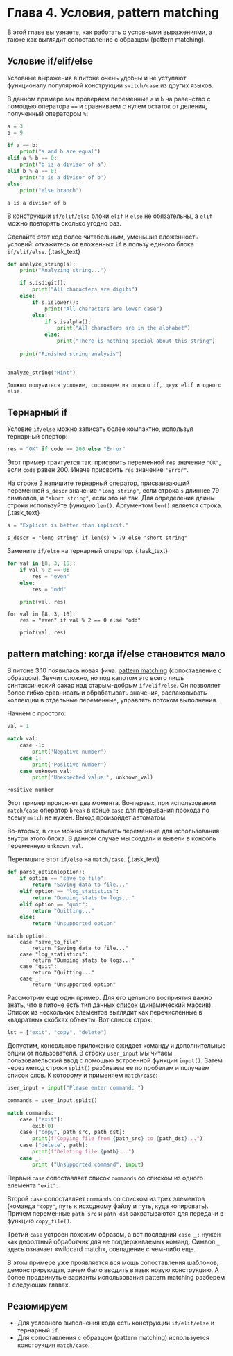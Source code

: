 # Глава 4. Условия, pattern matching

В этой главе вы узнаете, как работать с условными выражениями, а также как выглядит сопоставление с образцом (pattern matching).

## Условие if/elif/else
Условные выражения в питоне очень удобны и не уступают функционалу популярной конструкции `switch/case` из других языков.

В данном примере мы проверяем переменные `a` и `b` на равенство с помощью оператора `==` и сравниваем с нулем остаток от деления, полученный оператором `%`:

```python
a = 3
b = 9

if a == b:
    print("a and b are equal")
elif a % b == 0:
    print("b is a divisor of a")
elif b % a == 0:
    print("a is a divisor of b")
else:
    print("else branch")
```
```
a is a divisor of b
```

В конструкции `if/elif/else` блоки `elif` и `else` не обязательны, а `elif` можно повторять сколько угодно раз.

Сделайте этот код более читабельным, уменьшив вложенность условий: откажитесь от вложенных `if` в пользу единого блока `if/elif/else`. {.task_text}

```python {.task_source #python_chapter_0040_task_0010}
def analyze_string(s):
    print("Analyzing string...")

    if s.isdigit():
        print("All characters are digits")
    else:
        if s.islower():
            print("All characters are lower case")
        else:
            if s.isalpha():
                print("All characters are in the alphabet")
            else:
                print("There is nothing special about this string")
    
    print("Finished string analysis")


analyze_string("Hint")
```
```{.task_hint}
Должно получиться условие, состоящее из одного if, двух elif и одного else.
```

## Тернарный if
Условие `if/else` можно записать более компактно, используя тернарный опертор:

```python
res = "OK" if code == 200 else "Error"
```

Этот пример трактуется так: присвоить переменной `res` значение `"OK"`, если `code` равен 200. Иначе присвоить `res` значение `"Error"`.


На строке 2 напишите тернарный оператор, присваивающий переменной `s_descr` значение `"long string"`, если строка `s` длиннее 79 символов, и `"short string"`, если это не так. Для определения длины строки используйте функцию `len()`. Аргументом `len()` является строка.  {.task_text}

```python {.task_source #python_chapter_0040_task_0020}
s = "Explicit is better than implicit."

```
```{.task_hint}
s_descr = "long string" if len(s) > 79 else "short string"
```

Замените `if/else` на тернарный оператор. {.task_text}

```python {.task_source #python_chapter_0040_task_0030}
for val in [8, 3, 16]:
    if val % 2 == 0:
        res = "even"
    else:
        res = "odd"

    print(val, res)
```
```{.task_hint}
for val in [8, 3, 16]:
    res = "even" if val % 2 == 0 else "odd"

    print(val, res)
```

## pattern matching: когда if/else становится мало
В питоне 3.10 появилась новая фича: [pattern matching](https://ru.wikipedia.org/wiki/%D0%A1%D0%BE%D0%BF%D0%BE%D1%81%D1%82%D0%B0%D0%B2%D0%BB%D0%B5%D0%BD%D0%B8%D0%B5_%D1%81_%D0%BE%D0%B1%D1%80%D0%B0%D0%B7%D1%86%D0%BE%D0%BC) (сопоставление с образцом). Звучит сложно, но под капотом это всего лишь синтаксический сахар над старым-добрым `if/elif/else`. Он позволяет более гибко сравнивать и обрабатывать значения, распаковывать коллекции в отдельные переменные, управлять потоком выполнения.

Начнем с простого:

```python
val = 1

match val:
    case -1:
        print('Negative number')
    case 1:
        print('Positive number')
    case unknown_val:
        print('Unexpected value:', unknown_val)
```
```
Positive number
```

Этот пример проясняет два момента. Во-первых, при использовании `match/case` оператор `break` в конце `case` для прерывания прохода по всему `match` не нужен. Выход произойдет автоматом.

Во-вторых, в `case` можно захватывать переменные для использования внутри этого блока. В данном случае мы создали и вывели в консоль переменную `unknown_val`.

Перепишите этот `if/else` на `match/case`.  {.task_text}

```python  {.task_source #python_chapter_0040_task_0040}
def parse_option(option):
	if option == "save_to_file":
		return "Saving data to file..."
	elif option == "log_statistics":
		return "Dumping stats to logs..."
	elif option == "quit":
		return "Quitting..."
	else:
		return "Unsupported option"
```
```{.task_hint}
match option:
    case "save_to_file":
        return "Saving data to file..."
    case "log_statistics":
        return "Dumping stats to logs..."
    case "quit":
        return "Quitting..."
    case _:
        return "Unsupported option"
```

Рассмотрим еще один пример. Для его цельного восприятия важно знать, что в питоне есть тип данных [список](/courses/python/chapters/python_chapter_0110/) (динамический массив). Список из нескольких элементов выглядит как перечисленные в квадратных скобках объекты. Вот список строк: 

```python
lst = ["exit", "copy", "delete"]
```

Допустим, консольное приложение ожидает команду и дополнительные опции от пользователя. В строку `user_input` мы читаем пользовательский ввод с помощью встроенной функции `input()`. Затем через метод строки `split()` разбиваем ее по пробелам и получаем список слов. К которому и применяем `match/case`:

```python
user_input = input("Please enter command: ")

commands = user_input.split()

match commands:
    case ["exit"]:
        exit(0)
    case ["copy", path_src, path_dst]:
        print(f"Copying file from {path_src} to {path_dst}...")
    case ["delete", path]:
        print(f"Deleting file {path}...")
    case _:
        print ("Unsupported command", input)
```

Первый `case` сопоставляет список `commands` со списком из одного элемента `"exit"`. 

Второй `case` сопоставляет `commands` со списком из трех элементов (команда `"copy"`, путь к исходному файлу и путь, куда копировать). Причем переменные `path_src` и `path_dst` захватываются для передачи в функцию `copy_file()`. 

Третий `case` устроен похожим образом, а вот последний `case _:` нужен как дефолтный обработчик для не поддерживаемых команд. Символ `_` здесь означает «wildcard match», совпадение с чем-либо еще.

В этом примере уже проявляется вся мощь сопоставления шаблонов, демонстрирующая, зачем было вводить в язык новую конструкцию. А более продвинутые варианты использования pattern matching разберем в следующих главах.

## Резюмируем
- Для условного выполнения кода есть конструкции `if/elif/else` и тернарный `if`.
- Для сопоставления с образцом (pattern matching) используется конструкция `match/case`.

